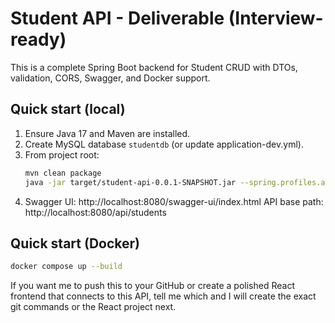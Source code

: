 # Student API - Deliverable (Interview-ready)

This is a complete Spring Boot backend for Student CRUD with DTOs, validation, CORS, Swagger, and Docker support.

## Quick start (local)
1. Ensure Java 17 and Maven are installed.
2. Create MySQL database `studentdb` (or update application-dev.yml).
3. From project root:
   ```bash
   mvn clean package
   java -jar target/student-api-0.0.1-SNAPSHOT.jar --spring.profiles.active=dev
   ```
4. Swagger UI: http://localhost:8080/swagger-ui/index.html
API base path: http://localhost:8080/api/students

## Quick start (Docker)
```bash
docker compose up --build
```

If you want me to push this to your GitHub or create a polished React frontend that connects to this API, tell me which and I will create the exact git commands or the React project next.
